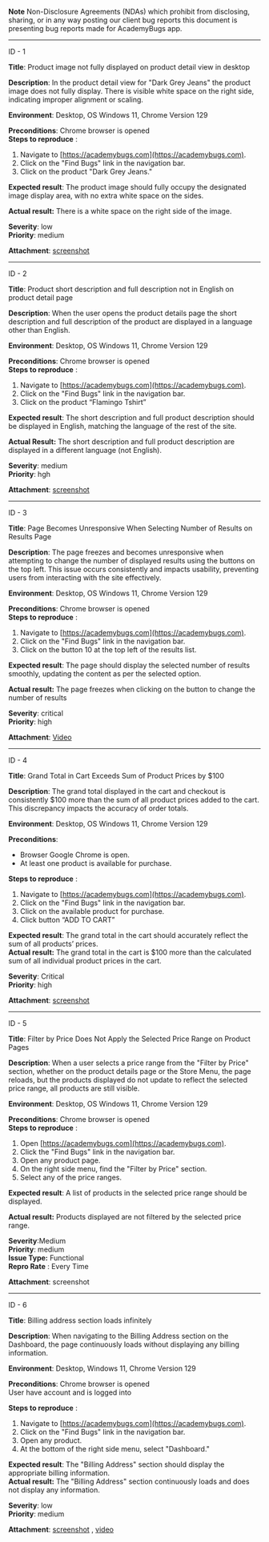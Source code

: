**Note**
Non-Disclosure Agreements (NDAs) which prohibit from disclosing, sharing, or in any way posting our client bug reports this document is presenting bug reports made for  AcademyBugs app.

----------------------------------------------------------------------------------------------------------------------------------
ID \- 1

**Title**: Product image not fully displayed on product detail view in desktop

**Description**: In the product detail view for "Dark Grey Jeans" the product image does not fully display. There is visible white space on the right side, indicating improper alignment or scaling.

**Environment**: Desktop,  OS Windows 11, Chrome Version 129

**Preconditions**: Chrome browser is opened  
**Steps to reproduce** :

1. Navigate to [https://academybugs.com](https://academybugs.com).  
2. Click on the "Find Bugs" link in the navigation bar.  
3. Click on the product "Dark Grey Jeans."  
   

**Expected result**: The product image should fully occupy the designated image display area, with no extra white space on the sides.

**Actual result:** There is a white space on the right side of the image.

**Severity**: low  
**Priority**: medium

**Attachment**: [screenshot](https://drive.google.com/file/d/1EcL3s407R8-QxzwtAUslXfEvSOm2M9AY/view?usp=sharing)

---

ID \- 2

**Title**: Product short description and full description not in English on product detail page

**Description**: When the user opens the product details page the short description and full description of the product are displayed in a language other than English.

**Environment**: Desktop,  OS Windows 11, Chrome Version 129

**Preconditions**: Chrome browser is opened  
**Steps to reproduce** :

1. Navigate to [https://academybugs.com](https://academybugs.com).  
2. Click on the "Find Bugs" link in the navigation bar.  
3. Click on the product “Flamingo Tshirt”

   

   

   

**Expected result**: The short description and full product description should be displayed in English, matching the language of the rest of the site.

**Actual Result:** The short description and full product description are displayed in a different language (not English).

**Severity**: medium  
**Priority**: hgh

**Attachment**: [screenshot](https://drive.google.com/file/d/1YvpW-Ye-yEOxnzZS0udxP0_Xa_YyACvW/view?usp=sharing)

---

ID \- 3

**Title**: Page Becomes Unresponsive When Selecting Number of Results on Results Page

**Description**: The page freezes and becomes unresponsive when attempting to change the number of displayed results using the buttons on the top left. This issue occurs consistently and impacts usability, preventing users from interacting with the site effectively.

**Environment**: Desktop, OS Windows 11, Chrome Version 129

**Preconditions**: Chrome browser is opened  
**Steps to reproduce** :

1. Navigate to [https://academybugs.com](https://academybugs.com).  
2. Click on the "Find Bugs" link in the navigation bar.  
3. Click on the button 10 at the top left of the results list.  
     
   

**Expected result**: The page should display the selected number of results smoothly, updating the content as per the selected option.

**Actual result:** The page freezes when clicking on the button to change the number of results 

**Severity**: critical  
**Priority**: high

**Attachment**: [Video](https://jam.dev/c/6aff3cc3-4375-4dd1-8e94-c30989ce6840)

---

ID \- 4

**Title**: Grand Total in Cart Exceeds Sum of Product Prices by $100

**Description**: The grand total displayed in the cart and checkout is consistently $100 more than the sum of all product prices added to the cart. This discrepancy impacts the accuracy of order totals.

**Environment**: Desktop, OS Windows 11, Chrome Version 129

**Preconditions**:

*  Browser Google Chrome is open.  
* At least one product is available for purchase.

**Steps to reproduce** :

1. Navigate to [https://academybugs.com](https://academybugs.com).  
2. Click on the "Find Bugs" link in the navigation bar.  
3. Click on the available product for purchase.  
4. Click button “ADD TO CART”

**Expected result**: The grand total in the cart should accurately reflect the sum of all products’ prices.  
**Actual result:** The grand total in the cart is $100 more than the calculated sum of all individual product prices in the cart.

**Severity**: Critical  
**Priority**: high

**Attachment**: [screenshot](https://drive.google.com/file/d/1sziv7DNq7EY_RMpqoNJEN2lXF7sp7TrF/view?usp=sharing)

---

ID \- 5

**Title**: Filter by Price Does Not Apply the Selected Price Range on Product Pages

**Description**: When a user selects a price range from the "Filter by Price" section, whether on the product details page or the Store Menu, the page reloads, but the products displayed do not update to reflect the selected price range, all products are still visible. 

**Environment**: Desktop, OS Windows 11, Chrome Version 129

**Preconditions**: Chrome browser is opened  
**Steps to reproduce** :

1. Open [https://academybugs.com](https://academybugs.com).  
2. Click the "Find Bugs" link in the navigation bar.  
3. Open any product page.  
4. On the right side menu, find the "Filter by Price" section.  
5. Select any of the price ranges.

   

   

**Expected result**: A list of products in the selected price range should be displayed.

**Actual result:** Products displayed are not filtered by the selected price range.

**Severity**:Medium  
**Priority**: medium  
**Issue Type:** Functional  
**Repro Rate** : Every Time

**Attachment**: screenshot

---

ID \- 6

**Title**: Billing address section loads infinitely

**Description**: When navigating to the Billing Address section on the Dashboard, the page continuously loads without displaying any billing information. 

**Environment**: Desktop, Windows 11, Chrome Version 129

**Preconditions**: Chrome browser is opened  
User have account and is logged into

**Steps to reproduce** :

1. Navigate to [https://academybugs.com](https://academybugs.com).  
2. Click on the "Find Bugs" link in the navigation bar.  
3. Open any product.  
4. At the bottom of the right side menu, select "Dashboard."  
     
   

**Expected result**: The "Billing Address" section should display the appropriate billing information.  
**Actual result:** The "Billing Address" section continuously loads and does not display any information.

**Severity**: low  
**Priority**: medium

**Attachment**: [screenshot](https://drive.google.com/file/d/1Evw_vihn2IVnoUNI0ICebgKNmNSc2kKk/view?usp=sharing) ,  [video](https://screenrec.com/share/gKHSz9pVBA) 

